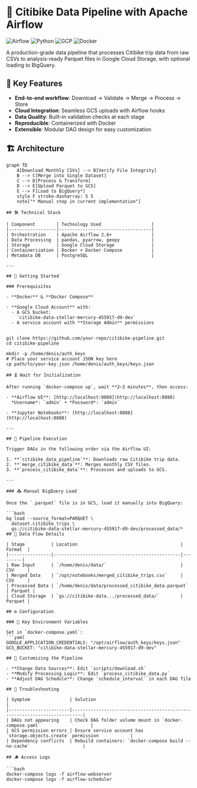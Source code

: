 # 🚴 Citibike Data Pipeline with Apache Airflow

![Airflow](https://img.shields.io/badge/Apache_Airflow-2.6+-blue)
![Python](https://img.shields.io/badge/Python-3.8+-yellowgreen)
![GCP](https://img.shields.io/badge/Google_Cloud-Platform-orange)
![Docker](https://img.shields.io/badge/Docker-Containers-blue)

A production-grade data pipeline that processes Citibike trip data from raw CSVs to analysis-ready Parquet files in Google Cloud Storage, with optional loading to BigQuery.

## 📌 Key Features

- **End-to-end workflow**: Download → Validate → Merge → Process → Store
- **Cloud Integration**: Seamless GCS uploads with Airflow hooks
- **Data Quality**: Built-in validation checks at each stage
- **Reproducible**: Containerized with Docker
- **Extensible**: Modular DAG design for easy customization

## 🏗️ Architecture

```mermaid
graph TD
    A[Download Monthly CSVs] --> B[Verify File Integrity]
    B --> C[Merge into Single Dataset]
    C --> D[Process & Transform]
    D --> E[Upload Parquet to GCS]
    E --> F[Load to BigQuery*]
    style F stroke-dasharray: 5 5
    note["* Manual step in current implementation"]

## 🛠️ Technical Stack

| Component        | Technology Used                   |
|------------------|-----------------------------------|
| Orchestration    | Apache Airflow 2.6+               |
| Data Processing  | pandas, pyarrow, geopy            |
| Storage          | Google Cloud Storage              |
| Containerization | Docker + Docker Compose           |
| Metadata DB      | PostgreSQL                        |

---

## 🚀 Getting Started

### Prerequisites

- **Docker** & **Docker Compose**

- **Google Cloud Account** with:
  - A GCS bucket:  
    `citibike-data-stellar-mercury-455917-d9-dev`
  - A service account with **Storage Admin** permissions


git clone https://github.com/your-repo/citibike-pipeline.git
cd citibike-pipeline

mkdir -p /home/denis/auth_keys
# Place your service account JSON key here
cp path/to/your-key.json /home/denis/auth_keys/keys.json

## ⏳ Wait for Initialization

After running `docker-compose up`, wait **2–3 minutes**, then access:

- **Airflow UI**: [http://localhost:8080](http://localhost:8080)  
  *Username*: `admin` • *Password*: `admin`

- **Jupyter Notebooks**: [http://localhost:8888](http://localhost:8888)

---

## 🔄 Pipeline Execution

Trigger DAGs in the following order via the Airflow UI:

1. **`citibike_data_pipeline`**: Downloads raw Citibike trip data.
2. **`merge_citibike_data`**: Merges monthly CSV files.
3. **`process_citibike_data`**: Processes and uploads to GCS.

---

### 📤 Manual BigQuery Load

Once the `.parquet` file is in GCS, load it manually into BigQuery:

```bash
bq load --source_format=PARQUET \
  dataset.citibike_trips \
  gs://citibike-data-stellar-mercury-455917-d9-dev/processed_data/*
## 📂 Data Flow Details

| Stage          | Location                                       | Format  |
|----------------|------------------------------------------------|---------|
| Raw Input      | `/home/denis/data/`                            | CSV     |
| Merged Data    | `/opt/notebooks/merged_citibike_trips.csv`     | CSV     |
| Processed Data | `/home/denis/data/processed_citibike_data.parquet` | Parquet |
| Cloud Storage  | `gs://citibike-data.../processed_data/`        | Parquet |

## ⚙️ Configuration

### 🔑 Key Environment Variables

Set in `docker-compose.yaml`:
```yaml
GOOGLE_APPLICATION_CREDENTIALS: "/opt/airflow/auth_keys/keys.json"
GCS_BUCKET: "citibike-data-stellar-mercury-455917-d9-dev"

## 🔧 Customizing the Pipeline

- **Change Data Sources**: Edit `scripts/download.sh`
- **Modify Processing Logic**: Edit `process_citibike_data.py`
- **Adjust DAG Schedule**: Change `schedule_interval` in each DAG file

## 🚨 Troubleshooting

| Symptom               | Solution                                                                 |
|-----------------------|--------------------------------------------------------------------------|
| DAGs not appearing    | Check DAG folder volume mount in `docker-compose.yaml`                   |
| GCS permission errors | Ensure service account has `storage.objects.create` permission            |
| Dependency conflicts  | Rebuild containers: `docker-compose build --no-cache`                    |

## 🪵 Access Logs

```bash
docker-compose logs -f airflow-webserver
docker-compose logs -f airflow-scheduler
